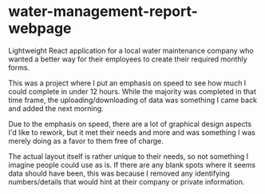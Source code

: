 # water-management-report-webpage
Lightweight React application for a local water maintenance company who wanted a better way for their employees to create their required monthly forms.

This was a project where I put an emphasis on speed to see how much I could complete in under 12 hours. While the majority was completed in that time frame, the uploading/downloading of data was something I came back and added the next morning.

Due to the emphasis on speed, there are a lot of graphical design aspects I'd like to rework, but it met their needs and more and was something I was merely doing as a favor to them free of charge. 

The actual layout itself is rather unique to their needs, so not something I imagine people could use as is. If there are any blank spots where it seems data should have been, this was because I removed any identifying numbers/details that would hint at their company or private information.
